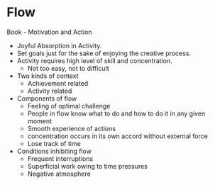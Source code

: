 # Flow

Book - Motivation and Action

- Joyful Absorption in Activity.
- Set goals just for the sake of enjoying the creative process.
- Activity requires high level of skill and concentration.
    - Not too easy, not to difficult
- Two kinds of context
    - Achievement related
    - Activity related
- Components of flow
    - Feeling of optimal challenge
    - People in flow know what to do and how to do it in any given moment
    - Smooth experience of actions
    - concentration occurs in its own accord without external force
    - Lose track of time
- Conditions inhibiting flow
    - Frequent interruptions
    - Superficial work owing to time pressures
    - Negative atmosphere